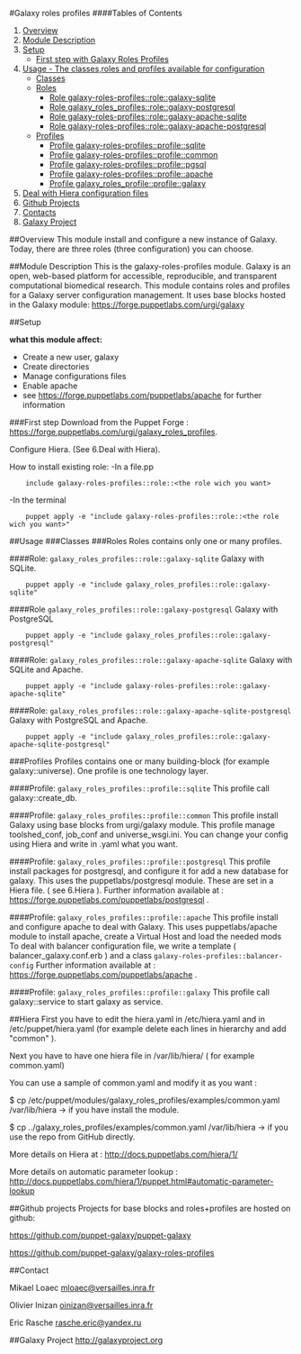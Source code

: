 #Galaxy roles profiles
####Tables of Contents
1. [Overview](#overview)
2. [Module Description](#module-description)
3. [Setup](#setup)
    * [First step with Galaxy Roles Profiles](#first-step)
4. [Usage - The classes,roles and profiles available for configuration ](#usage)
    * [Classes](#classes)
    * [Roles](#roles)
        * [Role galaxy-roles-profiles::role::galaxy-sqlite](#role-galaxy_roles_profilesrolegalaxy-sqlite)
        * [Role galaxy_roles_profiles::role::galaxy-postgresql](#role-galaxy_roles_profilesrolegalaxy-postgresql)
        * [Role galaxy-roles-profiles::role::galaxy-apache-sqlite](#role-galaxy_roles_profilesrolegalaxy-apaches-sqlite)
        * [Role galaxy-roles-profiles::role::galaxy-apache-postgresql](#role-galaxy_roles_profilesrolegalaxy-apache-postgresql)
    * [Profiles](#profiles)
        * [Profile galaxy-roles-profiles::profile::sqlite](#profile-galaxy_roles_profilesprofilesqlite)
        * [Profile galaxy-roles-profiles::profile::common](#profile-galaxy_roles_profilesprofilecommon)
        * [Profile galaxy-roles-profiles::profile::pgsql](#profile-galaxy_roles_profilesprofilepgsql)
        * [Profile galaxy-roles-profiles::profile::apache](#profile-galaxy_roles_profileprofileapache)
        * [Profile galaxy_roles_profile::profile::galaxy](#profile-galaxy_roles_profileprofilegalaxy)
5. [Deal with Hiera configuration files](#hiera)
6. [Github Projects](#github-projects)
7. [Contacts](#contact)
8. [Galaxy Project](#galaxy-project)

##Overview
This module install and configure a new instance of Galaxy. Today, there are three roles (three configuration) you can choose.

##Module Description
This is the galaxy-roles-profiles module. Galaxy is an open, web-based platform for accessible, reproducible, and transparent computational biomedical research.
This module contains roles and profiles for a Galaxy server configuration management.
It uses base blocks hosted in the Galaxy module: https://forge.puppetlabs.com/urgi/galaxy

##Setup

**what this module affect:**
* Create a new user, galaxy
* Create directories
* Manage configurations files
* Enable apache
 * see https://forge.puppetlabs.com/puppetlabs/apache for further information

###First step
Download from the Puppet Forge : https://forge.puppetlabs.com/urgi/galaxy_roles_profiles.

Configure Hiera. (See 6.Deal with Hiera).

How to install existing role:
-In a file.pp

```puppet
	include galaxy-roles-profiles::role::<the role wich you want>
```
-In the terminal

```
	puppet apply -e "include galaxy-roles-profiles::role::<the role wich you want>"
```


##Usage
###Classes
###Roles
Roles contains only one or many profiles.
 
####Role: `galaxy_roles_profiles::role::galaxy-sqlite`
Galaxy with SQLite.

```
	puppet apply -e "include galaxy_roles_profiles::role::galaxy-sqlite"
```

####Role `galaxy_roles_profiles::role::galaxy-postgresql`
Galaxy with PostgreSQL
```
	puppet apply -e "include galaxy_roles_profiles::role::galaxy-postgresql"
```

####Role: `galaxy_roles_profiles::role::galaxy-apache-sqlite`
Galaxy with SQLite and Apache.

```
	puppet apply -e "include galaxy-roles-profiles::role::galaxy-apache-sqlite"
```
####Role: `galaxy_roles_profiles::role::galaxy-apache-sqlite-postgresql`
Galaxy with PostgreSQL and Apache.

```
	puppet apply -e "include galaxy_roles_profiles::role::galaxy-apache-sqlite-postgresql"
```

###Profiles
Profiles contains one or many building-block (for example galaxy::universe). One profile is one technology layer.

####Profile: `galaxy_roles_profiles::profile::sqlite`
This profile call galaxy::create_db.

####Profile: `galaxy_roles_profiles::profile::common`
This profile install Galaxy using base blocks from urgi/galaxy module.
This profile manage toolshed_conf, job_conf and universe_wsgi.ini.
You can change your config using Hiera and write  in .yaml what you want.

####Profile: `galaxy_roles_profiles::profile::postgresql`
This profile install packages for postgresql, and configure it for add a new database for galaxy.
This uses the puppetlabs/postgresql module.
These are set in a Hiera file. ( see 6.Hiera ).
Further information available at : https://forge.puppetlabs.com/puppetlabs/postgresql .

####Profile: `galaxy_roles_profiles::profile::apache`
This profile install and configure apache to deal with Galaxy.
This uses puppetlabs/apache module to install apache, create a Virtual Host and load the needed mods
To deal with balancer configuration file, we write a template ( balancer_galaxy.conf.erb ) and a class `galaxy-roles-profiles::balancer-config`
Further information available at : https://forge.puppetlabs.com/puppetlabs/apache .

####Profile: `galaxy_roles_profiles::profile::galaxy`
This profile call galaxy::service to start galaxy as service.

##Hiera
First you have to edit the hiera.yaml in /etc/hiera.yaml and in /etc/puppet/hiera.yaml (for example delete each lines in hierarchy and add "common" ).

Next you have to have one hiera file in /var/lib/hiera/ ( for example common.yaml)

You can use a sample of common.yaml and modify it as you want :

$ cp /etc/puppet/modules/galaxy_roles_profiles/examples/common.yaml /var/lib/hiera -> if you have install the module.

$ cp ../galaxy_roles_profiles/examples/common.yaml /var/lib/hiera -> if you use the repo from GitHub directly.

More details on Hiera at : http://docs.puppetlabs.com/hiera/1/

More details on automatic parameter lookup :  http://docs.puppetlabs.com/hiera/1/puppet.html#automatic-parameter-lookup

##Github projects
Projects for base blocks and roles+profiles are hosted on github:


https://github.com/puppet-galaxy/puppet-galaxy


https://github.com/puppet-galaxy/galaxy-roles-profiles

##Contact

Mikael Loaec    mloaec@versailles.inra.fr


Olivier Inizan  oinizan@versailles.inra.fr


Eric Rasche     rasche.eric@yandex.ru

##Galaxy Project
http://galaxyproject.org
